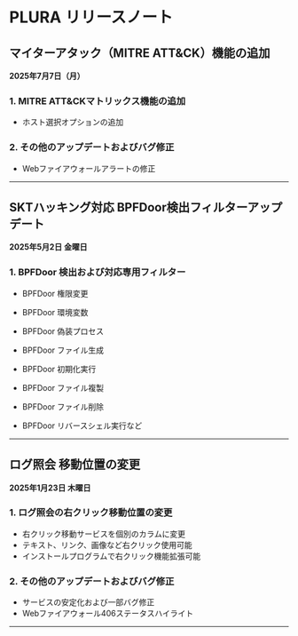 # PLURA リリースノート

## マイターアタック（MITRE ATT\&CK）機能の追加

**2025年7月7日（月）**

### 1. MITRE ATT\&CKマトリックス機能の追加

- ホスト選択オプションの追加

### 2. その他のアップデートおよびバグ修正

- Webファイアウォールアラートの修正

---

## SKTハッキング対応 BPFDoor検出フィルターアップデート
**2025年5月2日 金曜日**

### 1. BPFDoor 検出および対応専用フィルター
- BPFDoor 権限変更  
- BPFDoor 環境変数  
- BPFDoor 偽装プロセス  

- BPFDoor ファイル生成  
- BPFDoor 初期化実行  
- BPFDoor ファイル複製  
- BPFDoor ファイル削除  
- BPFDoor リバースシェル実行など

---

## ログ照会 移動位置の変更
**2025年1月23日 木曜日**

### 1. ログ照会の右クリック移動位置の変更
- 右クリック移動サービスを個別のカラムに変更
- テキスト、リンク、画像など右クリック使用可能
- インストールプログラムで右クリック機能拡張可能

### 2. その他のアップデートおよびバグ修正
- サービスの安定化および一部バグ修正
- Webファイアウォール406ステータスハイライト

---
